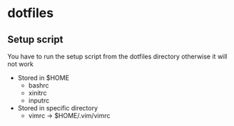 # dotfiles

## Setup script
You have to run the setup script from the dotfiles directory otherwise it will
not work

* Stored in $HOME
  * bashrc
  * xinitrc
  * inputrc
* Stored in specific directory
  * vimrc -> $HOME/.vim/vimrc
